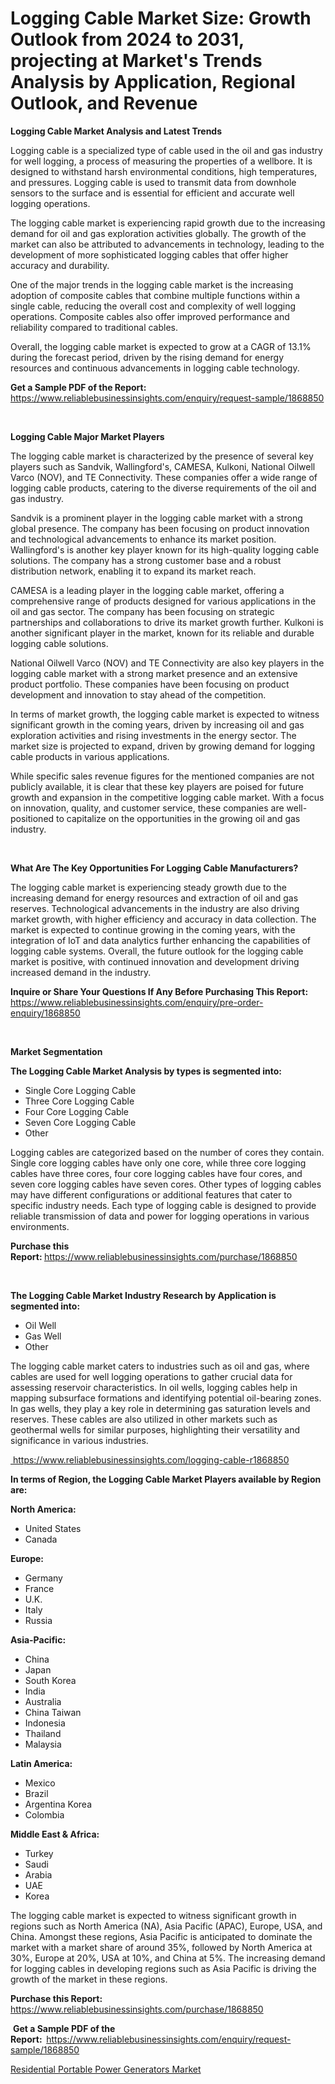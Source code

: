 <p><h1>Logging Cable Market Size: Growth Outlook from 2024 to 2031, projecting at Market's Trends Analysis by Application, Regional Outlook, and Revenue</h1></p><p><strong>Logging Cable Market Analysis and Latest Trends</strong></p>
<p><p>Logging cable is a specialized type of cable used in the oil and gas industry for well logging, a process of measuring the properties of a wellbore. It is designed to withstand harsh environmental conditions, high temperatures, and pressures. Logging cable is used to transmit data from downhole sensors to the surface and is essential for efficient and accurate well logging operations.</p><p>The logging cable market is experiencing rapid growth due to the increasing demand for oil and gas exploration activities globally. The growth of the market can also be attributed to advancements in technology, leading to the development of more sophisticated logging cables that offer higher accuracy and durability.</p><p>One of the major trends in the logging cable market is the increasing adoption of composite cables that combine multiple functions within a single cable, reducing the overall cost and complexity of well logging operations. Composite cables also offer improved performance and reliability compared to traditional cables.</p><p>Overall, the logging cable market is expected to grow at a CAGR of 13.1% during the forecast period, driven by the rising demand for energy resources and continuous advancements in logging cable technology.</p></p>
<p><strong>Get a Sample PDF of the Report:&nbsp;</strong> <a href="https://www.reliablebusinessinsights.com/enquiry/request-sample/1868850">https://www.reliablebusinessinsights.com/enquiry/request-sample/1868850</a></p>
<p>&nbsp;</p>
<p><strong>Logging Cable Major Market Players</strong></p>
<p><p>The logging cable market is characterized by the presence of several key players such as Sandvik, Wallingford's, CAMESA, Kulkoni, National Oilwell Varco (NOV), and TE Connectivity. These companies offer a wide range of logging cable products, catering to the diverse requirements of the oil and gas industry.</p><p>Sandvik is a prominent player in the logging cable market with a strong global presence. The company has been focusing on product innovation and technological advancements to enhance its market position. Wallingford's is another key player known for its high-quality logging cable solutions. The company has a strong customer base and a robust distribution network, enabling it to expand its market reach.</p><p>CAMESA is a leading player in the logging cable market, offering a comprehensive range of products designed for various applications in the oil and gas sector. The company has been focusing on strategic partnerships and collaborations to drive its market growth further. Kulkoni is another significant player in the market, known for its reliable and durable logging cable solutions.</p><p>National Oilwell Varco (NOV) and TE Connectivity are also key players in the logging cable market with a strong market presence and an extensive product portfolio. These companies have been focusing on product development and innovation to stay ahead of the competition.</p><p>In terms of market growth, the logging cable market is expected to witness significant growth in the coming years, driven by increasing oil and gas exploration activities and rising investments in the energy sector. The market size is projected to expand, driven by growing demand for logging cable products in various applications.</p><p>While specific sales revenue figures for the mentioned companies are not publicly available, it is clear that these key players are poised for future growth and expansion in the competitive logging cable market. With a focus on innovation, quality, and customer service, these companies are well-positioned to capitalize on the opportunities in the growing oil and gas industry.</p></p>
<p>&nbsp;</p>
<p><strong>What Are The Key Opportunities For Logging Cable Manufacturers?</strong></p>
<p><p>The logging cable market is experiencing steady growth due to the increasing demand for energy resources and extraction of oil and gas reserves. Technological advancements in the industry are also driving market growth, with higher efficiency and accuracy in data collection. The market is expected to continue growing in the coming years, with the integration of IoT and data analytics further enhancing the capabilities of logging cable systems. Overall, the future outlook for the logging cable market is positive, with continued innovation and development driving increased demand in the industry.</p></p>
<p><strong>Inquire or Share Your Questions If Any Before Purchasing This Report:</strong> <a href="https://www.reliablebusinessinsights.com/enquiry/pre-order-enquiry/1868850">https://www.reliablebusinessinsights.com/enquiry/pre-order-enquiry/1868850</a></p>
<p>&nbsp;</p>
<p><strong>Market Segmentation</strong></p>
<p><strong>The Logging Cable Market Analysis by types is segmented into:</strong></p>
<p><ul><li>Single Core Logging Cable</li><li>Three Core Logging Cable</li><li>Four Core Logging Cable</li><li>Seven Core Logging Cable</li><li>Other</li></ul></p>
<p><p>Logging cables are categorized based on the number of cores they contain. Single core logging cables have only one core, while three core logging cables have three cores, four core logging cables have four cores, and seven core logging cables have seven cores. Other types of logging cables may have different configurations or additional features that cater to specific industry needs. Each type of logging cable is designed to provide reliable transmission of data and power for logging operations in various environments.</p></p>
<p><strong>Purchase this Report:&nbsp;</strong><a href="https://www.reliablebusinessinsights.com/purchase/1868850">https://www.reliablebusinessinsights.com/purchase/1868850</a></p>
<p>&nbsp;</p>
<p><strong>The Logging Cable Market Industry Research by Application is segmented into:</strong></p>
<p><ul><li>Oil Well</li><li>Gas Well</li><li>Other</li></ul></p>
<p><p>The logging cable market caters to industries such as oil and gas, where cables are used for well logging operations to gather crucial data for assessing reservoir characteristics. In oil wells, logging cables help in mapping subsurface formations and identifying potential oil-bearing zones. In gas wells, they play a key role in determining gas saturation levels and reserves. These cables are also utilized in other markets such as geothermal wells for similar purposes, highlighting their versatility and significance in various industries.</p></p>
<p><a href="https://www.reliablebusinessinsights.com/logging-cable-r1868850">&nbsp;https://www.reliablebusinessinsights.com/logging-cable-r1868850</a></p>
<p><strong>In terms of Region, the Logging Cable Market Players available by Region are:</strong></p>
<p>
    <p> <strong> North America: </strong>
        <ul>
            <li>United States</li>
            <li>Canada</li>
        </ul>
        </p> 
    <p> <strong> Europe: </strong>
        <ul>
            <li>Germany</li>
            <li>France</li>
            <li>U.K.</li>
            <li>Italy</li>
            <li>Russia</li>
        </ul>
        </p> 
    <p> <strong> Asia-Pacific: </strong>
        <ul>
            <li>China</li>
            <li>Japan</li>
            <li>South Korea</li>
            <li>India</li>
            <li>Australia</li>
            <li>China Taiwan</li>
            <li>Indonesia</li>
            <li>Thailand</li>
            <li>Malaysia</li>
        </ul>
        </p> 
    <p> <strong> Latin America: </strong>
        <ul>
            <li>Mexico</li>
            <li>Brazil</li>
            <li>Argentina Korea</li>
            <li>Colombia</li>
        </ul>
        </p> 
    <p> <strong> Middle East & Africa: </strong>
        <ul>
            <li>Turkey</li>
            <li>Saudi</li>
            <li>Arabia</li>
            <li>UAE</li>
            <li>Korea</li>
        </ul>
    </p>
    </p>
<p><p>The logging cable market is expected to witness significant growth in regions such as North America (NA), Asia Pacific (APAC), Europe, USA, and China. Amongst these regions, Asia Pacific is anticipated to dominate the market with a market share of around 35%, followed by North America at 30%, Europe at 20%, USA at 10%, and China at 5%. The increasing demand for logging cables in developing regions such as Asia Pacific is driving the growth of the market in these regions.</p></p>
<p><strong>Purchase this Report: </strong><a href="https://www.reliablebusinessinsights.com/purchase/1868850">https://www.reliablebusinessinsights.com/purchase/1868850</a></p>
<p>&nbsp;<strong>Get a Sample PDF of the Report:&nbsp;&nbsp;</strong><a href="https://www.reliablebusinessinsights.com/enquiry/request-sample/1868850">https://www.reliablebusinessinsights.com/enquiry/request-sample/1868850</a></p>
<p><strong></strong></p>
<p><p><a href="https://view.publitas.com/reportprime-1/residential-portable-power-generators-market-share-market-analysis-growth-trends-forecasts-for-period-from-2024-2031/">Residential Portable Power Generators Market</a></p></p>